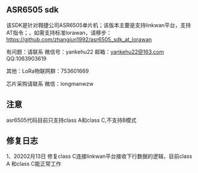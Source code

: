 ## ASR6505 sdk
该SDK是针对翱捷公司ASR6505单片机；该版本主要是支持linkwan平台，支持AT指令；，如需支持标准lorawan，请移步：https://github.com/zhangjun1992/asr6505_sdk_at_lorawan

有问题：请联系 微信号：yankehu22   邮箱：yankehu22@163.com  QQ:1063903619 

其他：LoRa物联网群：753601669

芯片采购请联系 微信：longmanwzw

## 注意
asr6505代码目前只支持class A和class C,不支持B模式  
## 修复日志
1、20202月13日
修复class C连接linkwan平台接收下行数据的逻辑，目前class A 和class C能正常工作


